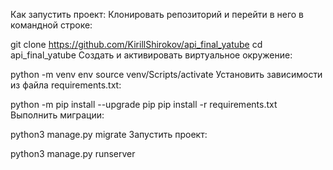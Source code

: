Как запустить проект:
Клонировать репозиторий и перейти в него в командной строке:

git clone https://github.com/KirillShirokov/api_final_yatube
cd api_final_yatube
Cоздать и активировать виртуальное окружение:

python -m venv env
source venv/Scripts/activate
Установить зависимости из файла requirements.txt:

python -m pip install --upgrade pip
pip install -r requirements.txt
Выполнить миграции:

python3 manage.py migrate
Запустить проект:

python3 manage.py runserver